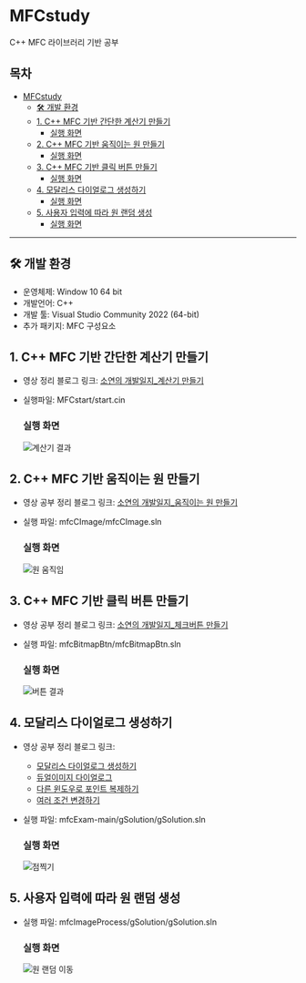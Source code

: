 # MFCstudy
C++ MFC 라이브러리 기반 공부

## 목차

- [MFCstudy]([#mfcstudy](https://github.com/guaba98/MFCstudy#mfcstudy))
  * [🛠️ 개발 환경](https://github.com/guaba98/MFCstudy#%EF%B8%8F-%EA%B0%9C%EB%B0%9C-%ED%99%98%EA%B2%BD)
  * [1. C++ MFC 기반 간단한 계산기 만들기](https://github.com/guaba98/MFCstudy#1-c-mfc-%EA%B8%B0%EB%B0%98-%EA%B0%84%EB%8B%A8%ED%95%9C-%EA%B3%84%EC%82%B0%EA%B8%B0-%EB%A7%8C%EB%93%A4%EA%B8%B0)
    + [실행 화면](https://github.com/guaba98/MFCstudy#%EC%8B%A4%ED%96%89-%ED%99%94%EB%A9%B4)
  * [2. C++ MFC 기반 움직이는 원 만들기](https://github.com/guaba98/MFCstudy#2-c-mfc-%EA%B8%B0%EB%B0%98-%EC%9B%80%EC%A7%81%EC%9D%B4%EB%8A%94-%EC%9B%90-%EB%A7%8C%EB%93%A4%EA%B8%B0)
    + [실행 화면](https://github.com/guaba98/MFCstudy#%EC%8B%A4%ED%96%89-%ED%99%94%EB%A9%B4-1)
  * [3. C++ MFC 기반 클릭 버튼 만들기](https://github.com/guaba98/MFCstudy#3-c-mfc-%EA%B8%B0%EB%B0%98-%ED%81%B4%EB%A6%AD-%EB%B2%84%ED%8A%BC-%EB%A7%8C%EB%93%A4%EA%B8%B0)
    + [실행 화면](https://github.com/guaba98/MFCstudy#%EC%8B%A4%ED%96%89-%ED%99%94%EB%A9%B4-2)
  * [4. 모달리스 다이얼로그 생성하기](https://github.com/guaba98/MFCstudy#4-%EB%AA%A8%EB%8B%AC%EB%A6%AC%EC%8A%A4-%EB%8B%A4%EC%9D%B4%EC%96%BC%EB%A1%9C%EA%B7%B8-%EC%83%9D%EC%84%B1%ED%95%98%EA%B8%B0)
    + [실행 화면](https://github.com/guaba98/MFCstudy/blob/master/README.md#%EC%8B%A4%ED%96%89-%ED%99%94%EB%A9%B4-3)
   + [5. 사용자 입력에 따라 원 랜덤 생성](https://github.com/guaba98/MFCstudy#5-%EC%82%AC%EC%9A%A9%EC%9E%90-%EC%9E%85%EB%A0%A5%EC%97%90-%EB%94%B0%EB%9D%BC-%EC%9B%90-%EB%9E%9C%EB%8D%A4-%EC%83%9D%EC%84%B1)
     + [실행 화면](https://github.com/guaba98/MFCstudy#%EC%8B%A4%ED%96%89-%ED%99%94%EB%A9%B4-4)

---


## 🛠️ 개발 환경
- 운영체제: Window 10 64 bit
- 개발언어: C++ 
- 개발 툴: Visual Studio Community 2022 (64-bit)
- 추가 패키지: MFC 구성요소

## 1. C++ MFC 기반 간단한 계산기 만들기

- 영상 정리 블로그 링크: [소연의 개발일지_계산기 만들기](https://giveme-happyending.tistory.com/212)
- 실행파일: MFCstart/start.cin
  
  ### 실행 화면
  ![계산기 결과](https://github.com/guaba98/calculator_in_cplusplus/assets/121913371/7fc1296b-6b44-4122-b8e9-419b73d08a4b)

## 2. C++ MFC 기반 움직이는 원 만들기
- 영상 공부 정리 블로그 링크: [소연의 개발일지_움직이는 원 만들기](https://giveme-happyending.tistory.com/213)
- 실행 파일: mfcCImage/mfcCImage.sln
  
  ### 실행 화면
  ![원 움직임](https://github.com/guaba98/MFCstudy/assets/121913371/ddcbee89-26fc-42ce-a41a-899921e1b259)

## 3. C++ MFC 기반 클릭 버튼 만들기
- 영상 공부 정리 블로그 링크: [소연의 개발일지_체크버튼 만들기](https://giveme-happyending.tistory.com/214)
- 실행 파일: mfcBitmapBtn/mfcBitmapBtn.sln

   ### 실행 화면
   ![버튼 결과](https://github.com/guaba98/MFCstudy/assets/121913371/26bfb1a6-cc30-4ff4-b2af-1474afcbbce3)

## 4. 모달리스 다이얼로그 생성하기
 - 영상 공부 정리 블로그 링크:
   + [모달리스 다이얼로그 생성하기](https://giveme-happyending.tistory.com/217)
   + [듀얼이미지 다이얼로그](https://giveme-happyending.tistory.com/218)
   + [다른 윈도우로 포인트 복제하기](https://giveme-happyending.tistory.com/219)
   + [여러 조건 변경하기](https://giveme-happyending.tistory.com/220)
 - 실행 파일: mfcExam-main/gSolution/gSolution.sln

    ### 실행 화면
   ![점찍기](https://github.com/guaba98/MFCstudy/assets/121913371/b0f6daaf-eb58-4bdc-aab5-8fb8c5a9601a)
   
## 5. 사용자 입력에 따라 원 랜덤 생성
 - 실행 파일: mfcImageProcess/gSolution/gSolution.sln
    ### 실행 화면
   ![원 랜덤 이동](https://github.com/guaba98/MFCstudy/assets/121913371/11252f09-59a0-4d7e-91a1-d76bfd9aafa0)
   
   
